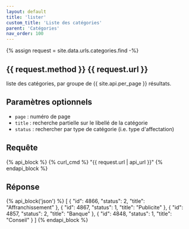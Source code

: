 ```yaml
---
layout: default
title: 'lister'
custom_title: 'Liste des catégories'
parent: 'Catégories'
nav_order: 100
---
```

{% assign request = site.data.urls.categories.find -%}
## {{ request.method }} {{ request.url }}


liste des catégories, par groupe de {{ site.api.per_page }} résultats.

## Paramètres optionnels

* `page` : numéro de page
* `title` : recherche partielle sur le libellé de la catégorie
* `status` : rechercher par type de catégorie (i.e. type d'affectation)

## Requête

{% api_block %}
{% curl_cmd %} "{{ request.url | api_url }}"
{% endapi_block %}

## Réponse

{% api_block('json') %}
[
  {
  "id": 4866,
  "status": 2,
  "title": "Affranchissement"
  }, {
  "id": 4867,
  "status": 1,
  "title": "Publicite"
  }, {
  "id": 4857,
  "status": 2,
  "title": "Banque"
  }, {
  "id": 4848,
  "status": 1,
  "title": "Conseil"
  }
]
{% endapi_block %}
